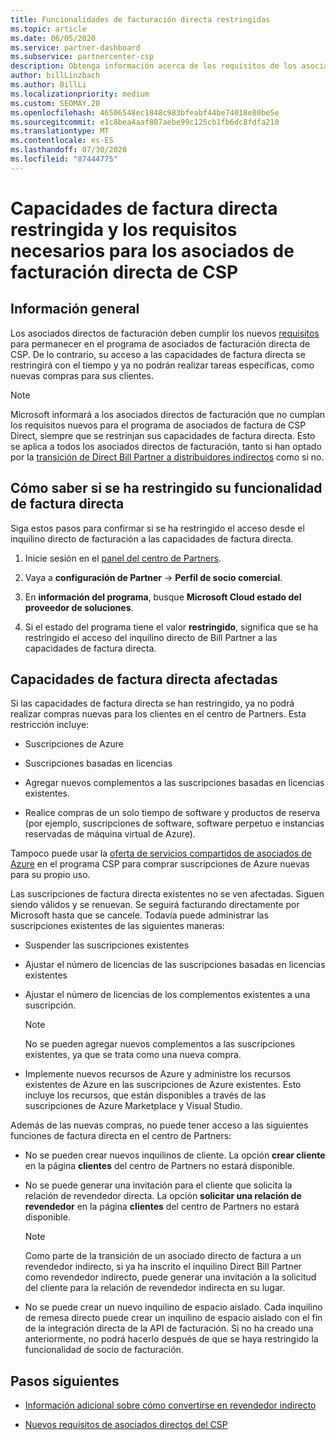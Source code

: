 ```yaml
---
title: Funcionalidades de facturación directa restringidas
ms.topic: article
ms.date: 06/05/2020
ms.service: partner-dashboard
ms.subservice: partnercenter-csp
description: Obtenga información acerca de los requisitos de los asociados de factura de CSP directos y qué hacer para evitar que se restrinjan las funcionalidades. Averigüe si sus funcionalidades se han restringido.
author: billLinzbach
ms.author: BillLi
ms.localizationpriority: medium
ms.custom: SEOMAY.20
ms.openlocfilehash: 46506548ec1848c983bfeabf44be74018e80be5e
ms.sourcegitcommit: e1c8bea4aaf807aebe99c125cb1fb6dc8fdfa210
ms.translationtype: MT
ms.contentlocale: es-ES
ms.lasthandoff: 07/30/2020
ms.locfileid: "87444775"
---
```

# <a name="restricted-direct-bill-capabilities-and-the-requirements-needed-for-csp-direct-bill-partners"></a>Capacidades de factura directa restringida y los requisitos necesarios para los asociados de facturación directa de CSP  

## <a name="overview"></a>Información general

Los asociados directos de facturación deben cumplir los nuevos [requisitos](direct-partner-new-requirements.md) para permanecer en el programa de asociados de facturación directa de CSP. De lo contrario, su acceso a las capacidades de factura directa se restringirá con el tiempo y ya no podrán realizar tareas específicas, como nuevas compras para sus clientes.

> [!Note]
> Microsoft informará a los asociados directos de facturación que no cumplan los requisitos nuevos para el programa de asociados de factura de CSP Direct, siempre que se restrinjan sus capacidades de factura directa. Esto se aplica a todos los asociados directos de facturación, tanto si han optado por la [transición de Direct Bill Partner a distribuidores indirectos](transition-direct-to-indirect.md) como si no.  

## <a name="how-to-tell-if-your-direct-bill-capabilities-has-been-restricted"></a>Cómo saber si se ha restringido su funcionalidad de factura directa

Siga estos pasos para confirmar si se ha restringido el acceso desde el inquilino directo de facturación a las capacidades de factura directa.

1. Inicie sesión en el [panel del centro de Partners](https://partner.microsoft.com/dashboard).

2. Vaya a **configuración de Partner**  ->  **Perfil de socio comercial**.

3. En **información del programa**, busque **Microsoft Cloud estado del proveedor de soluciones**.

4. Si el estado del programa tiene el valor **restringido**, significa que se ha restringido el acceso del inquilino directo de Bill Partner a las capacidades de factura directa.

## <a name="affected-direct-bill-capabilities"></a>Capacidades de factura directa afectadas

Si las capacidades de factura directa se han restringido, ya no podrá realizar compras nuevas para los clientes en el centro de Partners. Esta restricción incluye:

- Suscripciones de Azure

- Suscripciones basadas en licencias

- Agregar nuevos complementos a las suscripciones basadas en licencias existentes.

- Realice compras de un solo tiempo de software y productos de reserva (por ejemplo, suscripciones de software, software perpetuo e instancias reservadas de máquina virtual de Azure).

Tampoco puede usar la [oferta de servicios compartidos de asociados de Azure](shared-services.md) en el programa CSP para comprar suscripciones de Azure nuevas para su propio uso.

Las suscripciones de factura directa existentes no se ven afectadas. Siguen siendo válidos y se renuevan. Se seguirá facturando directamente por Microsoft hasta que se cancele. Todavía puede administrar las suscripciones existentes de las siguientes maneras:

- Suspender las suscripciones existentes

- Ajustar el número de licencias de las suscripciones basadas en licencias existentes

- Ajustar el número de licencias de los complementos existentes a una suscripción. 
 
    >[!Note] 
    >No se pueden agregar nuevos complementos a las suscripciones existentes, ya que se trata como una nueva compra.

- Implemente nuevos recursos de Azure y administre los recursos existentes de Azure en las suscripciones de Azure existentes. Esto incluye los recursos, que están disponibles a través de las suscripciones de Azure Marketplace y Visual Studio.

Además de las nuevas compras, no puede tener acceso a las siguientes funciones de factura directa en el centro de Partners:

- No se pueden crear nuevos inquilinos de cliente. La opción **crear cliente** en la página **clientes** del centro de Partners no estará disponible.

- No se puede generar una invitación para el cliente que solicita la relación de revendedor directa. La opción **solicitar una relación de revendedor** en la página **clientes** del centro de Partners no estará disponible.

    >[!NOTE]
    >Como parte de la transición de un asociado directo de factura a un revendedor indirecto, si ya ha inscrito el inquilino Direct Bill Partner como revendedor indirecto, puede generar una invitación a la solicitud del cliente para la relación de revendedor indirecta en su lugar.

- No se puede crear un nuevo inquilino de espacio aislado. Cada inquilino de remesa directo puede crear un inquilino de espacio aislado con el fin de la integración directa de la API de facturación. Si no ha creado una anteriormente, no podrá hacerlo después de que se haya restringido la funcionalidad de socio de facturación.  

## <a name="next-steps"></a>Pasos siguientes

- [Información adicional sobre cómo convertirse en revendedor indirecto](https://assetsprod.microsoft.com/csp-directbill-to-indirect-transition.pdf)

- [Nuevos requisitos de asociados directos del CSP](direct-partner-new-requirements.md)